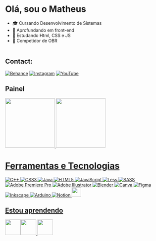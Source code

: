 # Olá, sou o Matheus
- 🎓 Cursando Desenvolvimento de Sistemas
- 🔭 Aprofundando em front-end
- 📖 Estudando Html, CSS e JS
- 🤖 Competidor de OBR<br><br>

## Contact:
[![Behance](https://img.shields.io/badge/Behance-1769ff?logo=behance&logoColor=white)](https://behance.net/matheusgabriel61) [![Instagram](https://img.shields.io/badge/Instagram-%23E4405F.svg?logo=Instagram&logoColor=white)](https://instagram.com/mat.gss) [![YouTube](https://img.shields.io/badge/YouTube-%23FF0000.svg?logo=YouTube&logoColor=white)](https://youtube.com/@@Math_gss) 

## Painel
<div> 
<a href="https://github.com/Matheus-Gabriel07"> 
<img height="160em" src="https://github-readme-stats.vercel.app/api/top-langs/?username=Matheus-Gabriel07&layout=compact&count=7&theme=dark&hide_border(https://github.com/anuraghazra/github-readme-stats)"/>
<img height="160em" src="https://github-readme-stats.vercel.app/api?username=Matheus-Gabriel07&show_icons=true&theme=dark&hide_border_all_commits=true&count_private=true"/> 
</div>

# Ferramentas e Tecnologias
![C++](https://img.shields.io/badge/c++-%2300599C.svg?style=for-the-badge&logo=c%2B%2B&logoColor=white) ![CSS3](https://img.shields.io/badge/css3-%231572B6.svg?style=for-the-badge&logo=css3&logoColor=white) ![Java](https://img.shields.io/badge/java-%23ED8B00.svg?style=for-the-badge&logo=java&logoColor=white) ![HTML5](https://img.shields.io/badge/html5-%23E34F26.svg?style=for-the-badge&logo=html5&logoColor=white) ![JavaScript](https://img.shields.io/badge/javascript-%23323330.svg?style=for-the-badge&logo=javascript&logoColor=%23F7DF1E) ![Less](https://img.shields.io/badge/less-2B4C80?style=for-the-badge&logo=less&logoColor=white) ![SASS](https://img.shields.io/badge/SASS-hotpink.svg?style=for-the-badge&logo=SASS&logoColor=white) ![Adobe Premiere Pro](https://img.shields.io/badge/Adobe%20Premiere%20Pro-9999FF.svg?style=for-the-badge&logo=Adobe%20Premiere%20Pro&logoColor=white) ![Adobe Illustrator](https://img.shields.io/badge/adobeillustrator-%23FF9A00.svg?style=for-the-badge&logo=adobeillustrator&logoColor=white) ![Blender](https://img.shields.io/badge/blender-%23F5792A.svg?style=for-the-badge&logo=blender&logoColor=white) ![Canva](https://img.shields.io/badge/Canva-%2300C4CC.svg?style=for-the-badge&logo=Canva&logoColor=white) 	![Figma](https://img.shields.io/badge/figma-%23F24E1E.svg?style=for-the-badge&logo=figma&logoColor=white) ![Inkscape](https://img.shields.io/badge/Inkscape-e0e0e0?style=for-the-badge&logo=inkscape&logoColor=080A13) ![Arduino](https://img.shields.io/badge/-Arduino-00979D?style=for-the-badge&logo=Arduino&logoColor=white) ![Notion](https://img.shields.io/badge/Notion-%23000000.svg?style=for-the-badge&logo=notion&logoColor=white)
<img src="https://cdn.jsdelivr.net/gh/devicons/devicon/icons/github/github-original.svg" height= "30" width="30"/>
          
## Estou aprendendo
<img src="https://cdn.jsdelivr.net/gh/devicons/devicon/icons/html5/html5-original.svg" height= "50" width="50"/><img src="https://cdn.jsdelivr.net/gh/devicons/devicon/icons/css3/css3-original.svg" height= "50" width="50" />
<img src="https://cdn.jsdelivr.net/gh/devicons/devicon/icons/java/java-plain.svg" height= "50" width="50"/>
